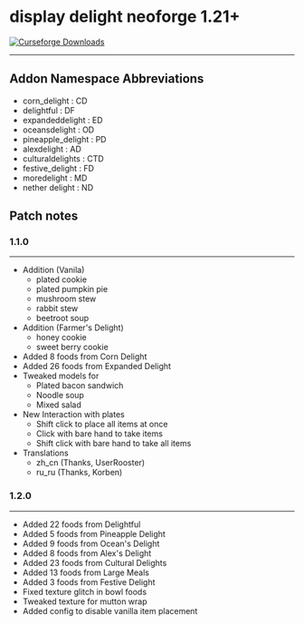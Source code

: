 # display delight neoforge 1.21+

<a href="https://www.curseforge.com/minecraft/mc-mods/display-delight">
  <img src="https://cf.way2muchnoise.eu/full_1144296_downloads.svg" alt="Curseforge Downloads">
</a>

---
## Addon Namespace Abbreviations

- corn_delight : CD
- delightful : DF
- expandeddelight : ED
- oceansdelight : OD
- pineapple_delight : PD
- alexdelight : AD
- culturaldelights : CTD
- festive_delight : FD
- moredelight : MD
- nether delight : ND

## Patch notes

### 1.1.0

---
- Addition (Vanila)
  - plated cookie
  - plated pumpkin pie
  - mushroom stew
  - rabbit stew
  - beetroot soup
- Addition (Farmer's Delight)
  - honey cookie
  - sweet berry cookie
- Added 8 foods from Corn Delight
- Added 26 foods from Expanded Delight
- Tweaked models for
    - Plated bacon sandwich
    - Noodle soup
    - Mixed salad
- New Interaction with plates
  - Shift click to place all items at once
  - Click with bare hand to take items
  - Shift click with bare hand to take all items
- Translations
  - zh_cn (Thanks, UserRooster)
  - ru_ru (Thanks, Korben)


### 1.2.0
---
- Added 22 foods from Delightful
- Added 5 foods from Pineapple Delight
- Added 9 foods from Ocean's Delight
- Added 8 foods from Alex's Delight
- Added 23 foods from Cultural Delights
- Added 13 foods from Large Meals
- Added 3 foods from Festive Delight
- Fixed texture glitch in bowl foods
- Tweaked texture for mutton wrap
- Added config to disable vanilla item placement

